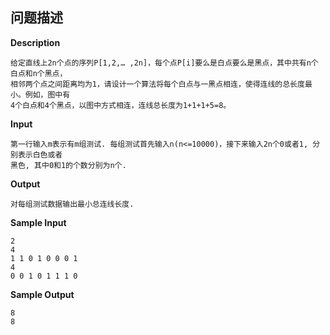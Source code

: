 ## 问题描述

**Description**

```
给定直线上2n个点的序列P[1,2,… ,2n]，每个点P[i]要么是白点要么是黑点，其中共有n个白点和n个黑点，
相邻两个点之间距离均为1，请设计一个算法将每个白点与一黑点相连，使得连线的总长度最小。例如，图中有
4个白点和4个黑点，以图中方式相连，连线总长度为1+1+1+5=8。 
```

**Input**

```
第一行输入m表示有m组测试. 每组测试首先输入n(n<=10000)，接下来输入2n个0或者1, 分别表示白色或者
黑色, 其中0和1的个数分别为n个.
```

**Output**

```
对每组测试数据输出最小总连线长度.
```

**Sample Input**

```
2
4 
1 1 0 1 0 0 0 1
4
0 0 1 0 1 1 1 0
```

**Sample Output**

```
8
8
```